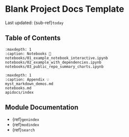 # Blank Project Docs Template

Last updated: {sub-ref}`today` 


## Table of Contents

```{toctree}
:maxdepth: 1
:caption: Notebooks 📖
notebooks/01_example_notebook_interactive.ipynb
notebooks/02_example_with_dependencies.ipynb
notebooks/03_public_repo_summary_charts.ipynb
```


```{toctree}
:maxdepth: 1
:caption: Appendix 💡
myst_markdown_demos.md
notebooks.md
apidocs/index
```



## Module Documentation

- {ref}`genindex`
- {ref}`modindex`
- {ref}`search`
